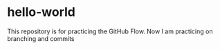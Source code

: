 # hello-world
This repository is for practicing the GitHub Flow.
Now I am practicing on branching and commits 

